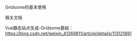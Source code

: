 Gridsome的基本使用

相关文档

Vue静态站点生成-Gridsome基础：https://blog.csdn.net/weixin_41269811/article/details/113121891
